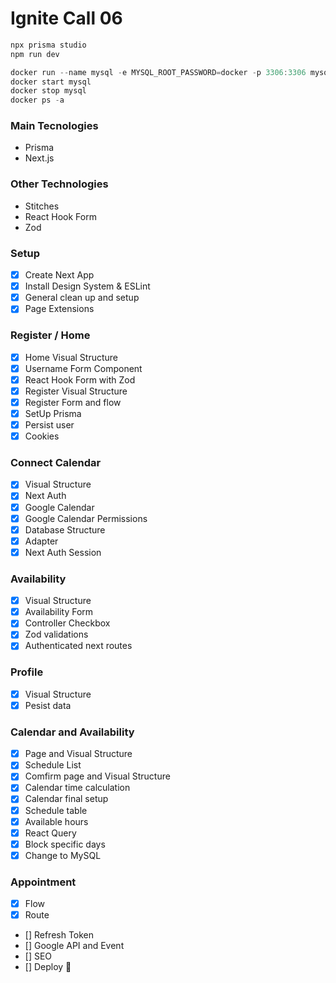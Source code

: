 # Ignite Call 06

```js
npx prisma studio
npm run dev
```
```js
docker run --name mysql -e MYSQL_ROOT_PASSWORD=docker -p 3306:3306 mysql:latest
docker start mysql
docker stop mysql
docker ps -a
```

### Main Tecnologies

- Prisma
- Next.js

### Other Technologies

- Stitches
- React Hook Form
- Zod

### Setup

- [x] Create Next App
- [x] Install Design System & ESLint
- [x] General clean up and setup
- [x] Page Extensions

### Register / Home

- [x] Home Visual Structure
- [x] Username Form Component
- [x] React Hook Form with Zod
- [x] Register Visual Structure
- [x] Register Form and flow
- [x] SetUp Prisma
- [x] Persist user
- [x] Cookies

### Connect Calendar

- [x] Visual Structure
- [x] Next Auth
- [x] Google Calendar
- [x] Google Calendar Permissions
- [x] Database Structure
- [x] Adapter
- [x] Next Auth Session

### Availability

- [x] Visual Structure
- [x] Availability Form
- [x] Controller Checkbox 
- [x] Zod validations
- [x] Authenticated next routes

### Profile
- [x] Visual Structure
- [x] Pesist data

### Calendar and Availability
- [x] Page and Visual Structure
- [x] Schedule List
- [x] Comfirm page and Visual Structure
- [x] Calendar time calculation
- [x] Calendar final setup
- [x] Schedule table
- [x] Available hours
- [x] React Query
- [x] Block specific days
- [x] Change to MySQL

### Appointment
- [x] Flow
- [x] Route
- [] Refresh Token
- [] Google API and Event
- [] SEO
- [] Deploy 🚀